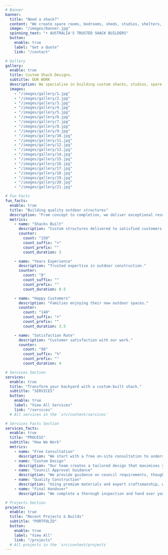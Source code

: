 ```yaml
---
# Banner
banner:
  title: "Need a shack?"
  content: "We create spare rooms, bedrooms, sheds, studios, shelters, and everything in between."
  image: "/images/banner.jpg"
  spinning_text: "• AUSTRALIA'S TRUSTED SHACK BUILDERS"
  button:
    enable: true
    label: "Get a Quote"
    link: "/contact"

# Gallery
gallery:
  enable: true
  title: Custom Shack Designs.
  subtitle: OUR WORK
  description: We specialise in building custom shacks, studios, spare rooms, saunas, off-grid bathrooms and outdoor structures. Explore our portfolio of quality craftsmanship and innovative designs.
  images:
    - "/images/gallery/1.jpg"
    - "/images/gallery/2.jpg"
    - "/images/gallery/3.jpg"
    - "/images/gallery/4.jpg"
    - "/images/gallery/5.jpg"
    - "/images/gallery/6.jpg"
    - "/images/gallery/7.jpg"
    - "/images/gallery/8.jpg"
    - "/images/gallery/9.jpg"
    - "/images/gallery/10.jpg"
    - "/images/gallery/11.jpg"
    - "/images/gallery/12.jpg"
    - "/images/gallery/13.jpg"
    - "/images/gallery/14.jpg"
    - "/images/gallery/15.jpg"
    - "/images/gallery/16.jpg"
    - "/images/gallery/17.jpg"
    - "/images/gallery/18.jpg"
    - "/images/gallery/19.jpg"
    - "/images/gallery/20.jpg"
    - "/images/gallery/21.jpg"

# Fun Facts
fun_facts:
  enable: true
  title: "Building quality outdoor structures"
  description: "From concept to completion, we deliver exceptional results that exceed expectations."
  metrics:
    - name: "Shacks Built"
      description: "Custom structures delivered to satisfied customers."
      counter:
        count: "150"
        count_suffix: "+"
        count_prefix: ""
        count_duration: 3

    - name: "Years Experience"
      description: "Trusted expertise in outdoor construction."
      counter:
        count: "8"
        count_suffix: ""
        count_prefix: ""
        count_duration: 0.5

    - name: "Happy Customers"
      description: "Families enjoying their new outdoor spaces."
      counter:
        count: "140"
        count_suffix: "+"
        count_prefix: ""
        count_duration: 3.5

    - name: "Satisfaction Rate"
      description: "Customer satisfaction with our work."
      counter:
        count: "98"
        count_suffix: "%"
        count_prefix: ""
        count_duration: 4

# Services Section
services:
  enable: true
  title: "Transform your backyard with a custom-built shack."
  subtitle: "SERVICES"
  button:
    enable: true
    label: "View All Services"
    link: "/services"
  # All services in the `src/content/services`

# Services Facts Section
services_facts:
  enable: true
  title: "PROCESS"
  subtitle: "How We Work"
  metrics:
    - name: "Free Consultation"
      description: "We start with a free on-site consultation to understand your needs and assess your space."
    - name: "Custom Design"
      description: "Our team creates a tailored design that maximises your space and meets your specific requirements."
    - name: "Council Approval Guidance"
      description: "We provide guidance on council requirements, though obtaining permits and approvals remains the client's responsibility."
    - name: "Quality Construction"
      description: "Using premium materials and expert craftsmanship, we build your shack to the highest standards."
    - name: "Final Handover"
      description: "We complete a thorough inspection and hand over your finished shack, ready for immediate use."

# Projects Section
projects:
  enable: true
  title: "Recent Projects & Builds"
  subtitle: "PORTFOLIO"
  button:
    enable: true
    label: "View All"
    link: "/projects"
  # All projects in the `src/content/projects`
---
```

